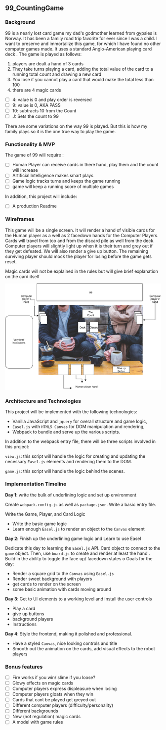 ## 99_CountingGame

### Background



99 is a nearly lost card game my dad's godmother learned from gypsies is Norway. It has been
a family road trip favorite for ever since I was a child. I want to preserve and immortalize this game, for which I have found no other computer games made. It uses a standard Anglo-American playing card deck .  The game is played  as follows:

1) players are dealt a hand of 3 cards
2) They take turns playing a card, adding the total value of the card to a running total count and drawing a new card
3) You lose if you cannot play a card that would make the total less than 100
4) there are 4 magic cards
  -[ ] 4: value is 0 and play order is reversed
  -[ ] 9: value is 0, AKA PASS
  -[ ] 10: subtracts 10 from the Count
  -[ ] J: Sets the count to 99  

There are some variations on the way 99 is played.  But this is how my family plays so it is the one true way to play the game.  

### Functionality & MVP  

The game of 99 will require :

  - [ ] Human Player can receive cards in there hand, play them and the count will increase
  - [ ] Artificial Intelligence makes smart plays
  - [ ] Game logic tracks turns and keeps the game running
  - [ ] game will keep a running score of multiple games

In addition, this project will include:

- [ ] A production Readme

### Wireframes

This game will be a single screen.  It will render a hand of visible cards for the Human player as a well as 2
facedown hands for the Computer Players. Cards will travel from too and from the discard pile as well from the deck.
Computer players will slightly light up when it is their turn and grey out if they get defeated. We will also render a
give up button.  The remaining surviving player should mock the player for losing before the game gets reset.

Magic cards will not be explained in the rules but will give brief explanation on the card itself

![wireframes](Docs/WireFrame.png)

### Architecture and Technologies

This project will be implemented with the following technologies:

- Vanilla JavaScript and `jquery` for overall structure and game logic,
- `Easel.js` with `HTML5 Canvas` for DOM manipulation and rendering,
- Webpack to bundle and serve up the various scripts.

In addition to the webpack entry file, there will be three scripts involved in this project:

`view.js`: this script will handle the logic for creating and updating the necessary `Easel.js` elements and rendering them to the DOM.

`game.js`: this script will handle the logic behind the scenes.


### Implementation Timeline

**Day 1**: write the bulk of underlining logic and set up environment

  Create `webpack.config.js` as well as `package.json`.  Write a basic entry file.

  Write the Game, Player, and Card Logic

- Write the basic game logic
- Learn enough `Easel.js` to render an object to the `Canvas` element

**Day 2**: Finish up the underlining game logic and  Learn to use Easel

Dedicate this day to learning the `Easel.js` API.  Card object to connect to the `game` object.  Then, use `board.js` to create and render at least the hand .  Build in the ability to toggle the face up/ facedown states o  Goals for the day:

- Render a square grid to the `Canvas` using `Easel.js`
- Render sweet background with players
- get cards to render on the screen
- some basic animation with cards moving around

**Day 3**: Get to UI elements to a working level and install the user controls

- Play a card
- give up buttons
- background players
- Instructions


**Day 4**: Style the frontend, making it polished and professional.

- Have a styled `Canvas`, nice looking controls and title
- Smooth out the animation on the cards, add visual effects to the robot players


### Bonus features


- [ ] Fire works if you win/ slime if you loose?
- [ ] Glowy effects on magic cards
- [ ] Computer players express displeasure when losing
- [ ] Computer players gloats when they win   
- [ ] Cards that cant be played get greyed out
- [ ] Different computer players (difficulty/personality)
- [ ] Different backgrounds
- [ ] New (not regulation) magic cards
- [ ] A model with game rules

